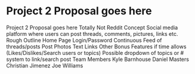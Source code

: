 # Project 2 Proposal goes here

Project 2 Proposal goes here
Totally Not Reddit
Concept
Social media platform where users can post threads, comments, pictures, links etc.
Rough Outline
Home Page
Login/Password
Continuous Feed of threads/posts
Post
Photos
Text
Links
Other Bonus Features if time allows (Likes/Dislikes/Search users or topics)
  Possible dropdown of topics or # system to link/search post
Team Members
Kyle Barnhouse
Daniel Masters
Christian Jimenez
Joe Williams